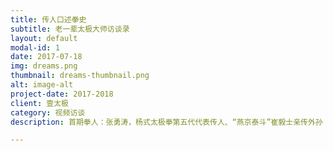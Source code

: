 ```yaml
---
title: 传人口述拳史
subtitle: 老一辈太极大师访谈录
layout: default
modal-id: 1
date: 2017-07-18
img: dreams.png
thumbnail: dreams-thumbnail.png
alt: image-alt
project-date: 2017-2018
client: 壹太极
category: 视频访谈
description: 首期拳人：张勇涛，杨式太极拳第五代代表传人、“燕京泰斗”崔毅士亲传外孙；中国武术八段、国家武术一级裁判；北京杨式太极拳研究会会长；香港杨式太极拳总会名誉会长；1943年出生太极世家，习练太极拳六十余年。

---
```

